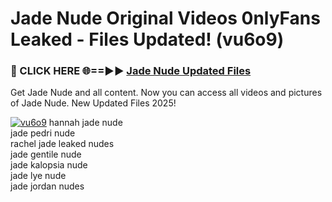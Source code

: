 # Jade Nude Original Videos 0nlyFans Leaked - Files Updated! (vu6o9)

<h3>🔴 CLICK HERE 🌐==►► <a href="https://tinyurl.com/52m3yx9h" rel="nofollow">Jade Nude Updated Files</a></h3>

Get Jade Nude and all content. Now you can access all videos and pictures of Jade Nude. New Updated Files 2025!

[![vu6o9](https://i.imgur.com/TnHtlc8.gif)](https://tinyurl.com/52m3yx9h)
hannah jade nude<br>
jade pedri nude<br>
rachel jade leaked nudes<br>
jade gentile nude<br>
jade kalopsia nude<br>
jade lye nude<br>
jade jordan nudes